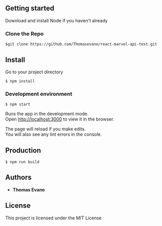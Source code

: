 ## Getting started

Download and install Node if you haven't already

### Clone the Repo

```
$git clone https://github.com/Thomasevano/react-marvel-api-test.git
```

## Install

Go to your project directory

```
$ npm install
```

### Development environment

```
$ npm start
```

Runs the app in the development mode.<br />
Open [http://localhost:3000](http://localhost:3000) to view it in the browser.

The page will reload if you make edits.<br />
You will also see any lint errors in the console.

## Production

```
$ npm run build
```

## Authors

* **Thomas Evano**

## License

This project is licensed under the MIT License
